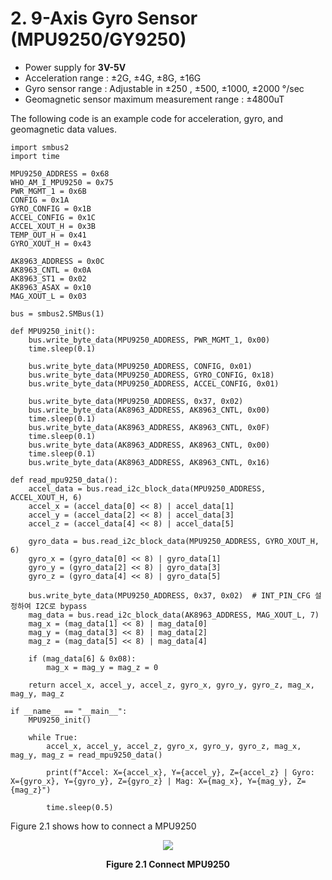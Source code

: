 # 2. 9-Axis Gyro Sensor (MPU9250/GY9250)  
* Power supply for **3V-5V**
* Acceleration range : ±2G, ±4G, ±8G, ±16G
* Gyro sensor range : Adjustable in ±250 , ±500, ±1000, ±2000 °/sec
* Geomagnetic sensor maximum measurement range : ±4800uT

The following code is an example code for acceleration, gyro, and geomagnetic data values.
```
import smbus2
import time

MPU9250_ADDRESS = 0x68
WHO_AM_I_MPU9250 = 0x75
PWR_MGMT_1 = 0x6B
CONFIG = 0x1A
GYRO_CONFIG = 0x1B
ACCEL_CONFIG = 0x1C
ACCEL_XOUT_H = 0x3B
TEMP_OUT_H = 0x41
GYRO_XOUT_H = 0x43

AK8963_ADDRESS = 0x0C
AK8963_CNTL = 0x0A
AK8963_ST1 = 0x02
AK8963_ASAX = 0x10
MAG_XOUT_L = 0x03

bus = smbus2.SMBus(1)

def MPU9250_init():
    bus.write_byte_data(MPU9250_ADDRESS, PWR_MGMT_1, 0x00)
    time.sleep(0.1)

    bus.write_byte_data(MPU9250_ADDRESS, CONFIG, 0x01)
    bus.write_byte_data(MPU9250_ADDRESS, GYRO_CONFIG, 0x18)
    bus.write_byte_data(MPU9250_ADDRESS, ACCEL_CONFIG, 0x01)

    bus.write_byte_data(MPU9250_ADDRESS, 0x37, 0x02)
    bus.write_byte_data(AK8963_ADDRESS, AK8963_CNTL, 0x00)
    time.sleep(0.1)
    bus.write_byte_data(AK8963_ADDRESS, AK8963_CNTL, 0x0F)
    time.sleep(0.1)
    bus.write_byte_data(AK8963_ADDRESS, AK8963_CNTL, 0x00)
    time.sleep(0.1)
    bus.write_byte_data(AK8963_ADDRESS, AK8963_CNTL, 0x16)

def read_mpu9250_data():
    accel_data = bus.read_i2c_block_data(MPU9250_ADDRESS, ACCEL_XOUT_H, 6)
    accel_x = (accel_data[0] << 8) | accel_data[1]
    accel_y = (accel_data[2] << 8) | accel_data[3]
    accel_z = (accel_data[4] << 8) | accel_data[5]

    gyro_data = bus.read_i2c_block_data(MPU9250_ADDRESS, GYRO_XOUT_H, 6)
    gyro_x = (gyro_data[0] << 8) | gyro_data[1]
    gyro_y = (gyro_data[2] << 8) | gyro_data[3]
    gyro_z = (gyro_data[4] << 8) | gyro_data[5]

    bus.write_byte_data(MPU9250_ADDRESS, 0x37, 0x02)  # INT_PIN_CFG 설정하여 I2C로 bypass
    mag_data = bus.read_i2c_block_data(AK8963_ADDRESS, MAG_XOUT_L, 7)
    mag_x = (mag_data[1] << 8) | mag_data[0]
    mag_y = (mag_data[3] << 8) | mag_data[2]
    mag_z = (mag_data[5] << 8) | mag_data[4]

    if (mag_data[6] & 0x08):
        mag_x = mag_y = mag_z = 0

    return accel_x, accel_y, accel_z, gyro_x, gyro_y, gyro_z, mag_x, mag_y, mag_z

if __name__ == "__main__":
    MPU9250_init()

    while True:
        accel_x, accel_y, accel_z, gyro_x, gyro_y, gyro_z, mag_x, mag_y, mag_z = read_mpu9250_data()

        print(f"Accel: X={accel_x}, Y={accel_y}, Z={accel_z} | Gyro: X={gyro_x}, Y={gyro_y}, Z={gyro_z} | Mag: X={mag_x}, Y={mag_y}, Z={mag_z}")

        time.sleep(0.5)
```

Figure 2.1 shows how to connect a MPU9250
<p align="center"><img src="https://github.com/user-attachments/assets/f3a92529-bf30-4b4e-9bff-1ee74f0bb04f"></p>
<p align="center"><strong>Figure 2.1 Connect MPU9250</strong></p>

